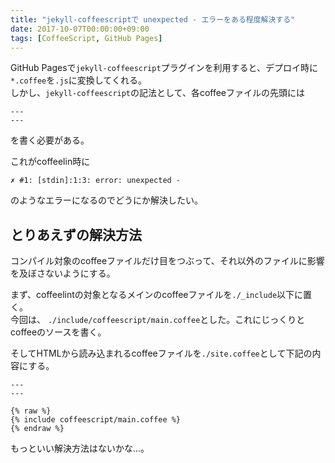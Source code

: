 ```yaml
---
title: "jekyll-coffeescriptで unexpected - エラーをある程度解決する"
date: 2017-10-07T00:00:00+09:00
tags: [CoffeeScript, GitHub Pages]
---
```


GitHub Pagesで`jekyll-coffeescript`プラグインを利用すると、デプロイ時に`*.coffee`を`.js`に変換してくれる。  
しかし、`jekyll-coffeescript`の記法として、各coffeeファイルの先頭には
```
---
---
```
を書く必要がある。

これがcoffeelin時に
```
✗ #1: [stdin]:1:3: error: unexpected -

```
のようなエラーになるのでどうにか解決したい。

## とりあえずの解決方法
コンパイル対象のcoffeeファイルだけ目をつぶって、それ以外のファイルに影響を及ぼさないようにする。

まず、coffeelintの対象となるメインのcoffeeファイルを`./_include`以下に置く。  
今回は、 `./include/coffeescript/main.coffee`とした。これにじっくりとcoffeeのソースを書く。

そしてHTMLから読み込まれるcoffeeファイルを`./site.coffee`として下記の内容にする。

```
---
---

{% raw %}
{% include coffeescript/main.coffee %}
{% endraw %}
```

もっといい解決方法はないかな...。
